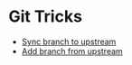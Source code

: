 # Git Tricks

* [Sync branch to upstream](./sync-branch-to-upstream.md)
* [Add branch from upstream](./add-branch-from-upstream.md)